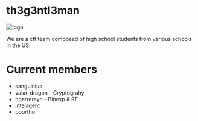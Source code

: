 # th3g3ntl3man

![logo](https://github.com/hgarrereyn/Th3g3ntl3man-CTF-Writeups/raw/96765691ac5f8bf0d4388afdd18e9a918791ed66/logo_512.png)

We are a ctf team composed of high school students from various schools in the US.

# Current members

* sanguinius
* valar_dragon - Cryptograhy
* hgarrereyn - Binexp & RE
* intelagent
* poortho
